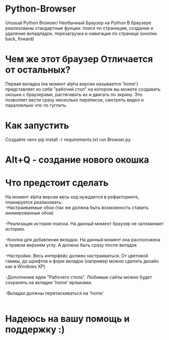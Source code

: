# Python-Browser
Unusual Python Browser/ Необычный Браузер на Python
В браузере реализованы стандартные фунции: поиск по страницам,
создание и удаление вкладладок, перезагрузка и навигация по странице (кнопки back, foward)
# Чем же этот браузер Отличается от остальных?
Первая вкладка (на момент alpha версии называется 'home') представляет из себя "рабочий стол" 
на котором вы можете создавать окошки с браузерами, растягивать их и двигать по экрану.
Это позволяет вести сразу несколько переписок, смотреть видео и параллельно что-то гуглить.
# Как запустить
Создайте venv
pip install -r requirements.txt
run Browser.py
# Alt+Q - создание нового окошка
# Что предстоит сделать
На момент alpha версии весь код нуждается в рефакторинге, планируется реализовать: </br>
-Настраиваемые обои (так же должна быть возможность ставить анимированные обои) </br></br>
-Реализация истории поиска. На данный момент браузер не запоминает историю. </br></br>
-Кнопка для добавления вкладок. На данный момент она расположена в правом верхнем углу. А должна быть сразу после вкладок</br></br>
-Настройки. Весь интерфейс должен настраиваться. От цветовой гаммы, до шрифтов и форм вкладок (например можно сделать дизайн как в Windows XP)</br></br>
-Дополнение идеи "Рабочего стола". Любимые сайты можно будет сохранять на вкладке 'home' ярлыками.</br> </br>
-Вкладки должны перетаскиваться на 'home'</br></br>
# Надеюсь на вашу помощь и поддержку :)
